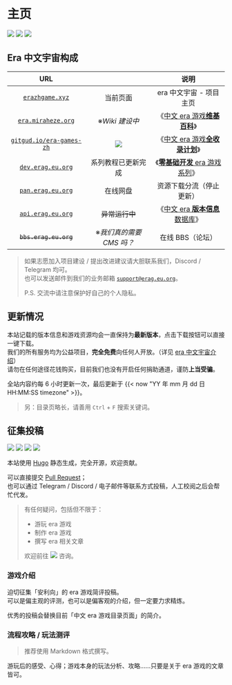 # 主页

[![](https://img.shields.io/badge/主页-erazhgame.xyz-brightgreen?logo=e&logoColor=white)](https://erazhgame.xyz/)
[![](https://img.shields.io/discord/880635750545252353?style=flat&label=Discord&logo=discord&logoColor=white)](https://discord.gg/C97fHN8Rnk)
[![](https://img.shields.io/badge/Telegram-%40era__games-informational?style=flat&logo=telegram)](https://t.me/era_games)

## Era 中文宇宙构成

|                       URL                       |                                                                                                               |                                           说明                                            |
| :---------------------------------------------: | :-----------------------------------------------------------------------------------------------------------: | :---------------------------------------------------------------------------------------: |
|      [`erazhgame.xyz`](https://erazhgame.xyz/)      |                                                   当前页面                                                    |                                  era 中文宇宙 - 项目主页                                  |
| [`era.miraheze.org`](https://era.miraheze.org/) |                                                ※_Wiki 建设中_                                                 |             《[中文 era 游戏**维基百科**](https://era.miraheze.org/)》              |
|  [`gitgud.io/era-games-zh`](http://https://gitgud.io/era-games-zh/)   | [![](https://img.shields.io/badge/gitgud.io-era--games--zh-blue?logo=gitlab)](https://gitgud.io/era-games-zh) |      《[中文 era 游戏**全收录计划**](https://https://gitgud.io/era-games-zh/)》       |
|  [`dev.erag.eu.org`](https://lackbfun.pages.dev/era/era-diy-tutorial-1-introduction/)   |                                              系列教程已更新完成                                               | 《[**零基础开发** era 游戏系列](https://lackb.fun/era/era-diy-tutorial-1-introduction/)》 |
|  [`pan.erag.eu.org`](https://pan.erag.eu.org/)  |                                                   在线网盘                                                    |                                       资源下载分流（停止更新）                              |
|  [`api.erag.eu.org`](https://api.erag.eu.org/)  |                                                  ~~异常运行中~~                                                   |             《[中文 era **版本信息**数据库](https://lackb.fun/era/era-api/)》             |
|              ~~`bbs.erag.eu.org`~~              |                                           ※_我们真的需要 CMS 吗？_                                            |                                     在线 BBS（论坛）                                      |

> 如果志愿加入项目建设 / 提出改进建议请大胆联系我们，Discord / Telegram 均可。\
> 也可以发送邮件到我们的业务邮箱 [`support@erag.eu.org`](mailto:support@erag.eu.org)。
>
> P.S. 交流中请注意保护好自己的个人隐私。

## 更新情况

本站记载的版本信息和游戏资源均会一直保持为**最新版本**，点击下载按钮可以直接一键下载。\
我们的所有服务均为公益项目，**完全免费**向任何人开放。（详见 [era 中文宇宙介绍](https://lackbfun.pages.dev/era/era-universe/)）\
请勿在任何途径花钱购买，目前我们也没有开启任何捐助通道，谨防**上当受骗**。

全站内容约每 6 小时更新一次，最后更新于 {{< now "YY 年 mm 月 dd 日 HH:MM:SS timezone" >}}。

> 另：目录页略长，请善用 `Ctrl` + `F` 搜索关键词。

## 征集投稿

[![](https://img.shields.io/badge/GitHub-CKRainbow%2Fera--games--zh--backup-informational?logo=github)](https://github.com/CKRainbow/era-games-zh-backup) ![](https://img.shields.io/github/workflow/status/CKRainbow/era-games-zh-backup/build-dist/main) ![](https://img.shields.io/github/commit-activity/m/CKRainbow/era-games-zh-backup/main?label=发布频率) ![](https://img.shields.io/github/last-commit/CKRainbow/era-games-zh-backup/dist?label=上次更新)

本站使用 [Hugo](https://github.com/gohugoio/hugo) 静态生成，完全开源，欢迎贡献。

可以直接提交 [Pull Request](https://github.com/CKRainbow/era-games-zh-backup/pulls)；\
也可以通过 Telegram / Discord / 电子邮件等联系方式投稿，人工校阅之后会帮忙代发。

> 有任何疑问，包括但不限于：
>
> - 游玩 era 游戏
> - 制作 era 游戏
> - 撰写 era 相关文章
>
> 欢迎前往 [![](https://img.shields.io/discord/880635750545252353?style=flat&label=Discord&logo=discord&logoColor=white)](https://discord.gg/C97fHN8Rnk) 咨询。

### 游戏介绍

迫切征集「安利向」的 era 游戏简评投稿。\
可以是偏主观的评测，也可以是偏客观的介绍，但一定要力求精炼。

优秀的投稿会替换目前「中文 era 游戏目录页面」的简介。

### 流程攻略 / 玩法测评

> 推荐使用 Markdown 格式撰写。

游玩后的感受、心得；游戏本身的玩法分析、攻略……只要是关于 era 游戏的文章皆可。
